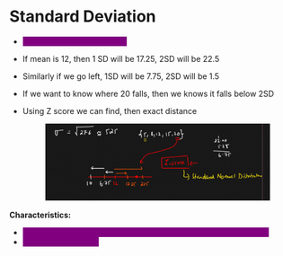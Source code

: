 # Standard Deviation

* <mark style="color:purple;background-color:purple;">**Square root of the variance**</mark>
* If mean is 12, then 1 SD will be 17.25, 2SD will be 22.5
* Similarly if we go left, 1SD will be 7.75, 2SD will be 1.5
* If we want to know where 20 falls, then we knows it falls below 2SD
*   Using Z score we can find, then exact distance

    <figure><img src="../../.gitbook/assets/image (7).png" alt=""><figcaption></figcaption></figure>

**Characteristics:**

* <mark style="color:purple;background-color:purple;">**Provides a clear measure of spread in the same units as the data**</mark>
* <mark style="color:purple;background-color:purple;">**Sensitive to outliers**</mark>
